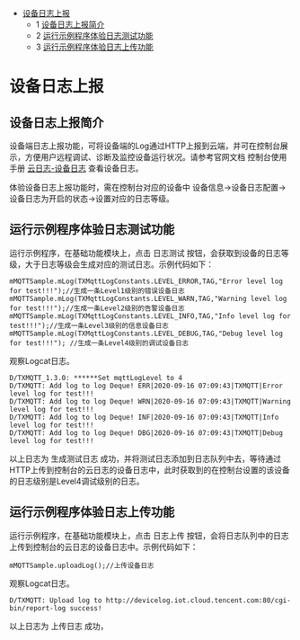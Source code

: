 * [设备日志上报](#设备日志上报)
  * 1 [设备日志上报简介](#设备日志上报简介)
  * 2 [运行示例程序体验日志测试功能](#运行示例程序体验日志测试功能)
  * 3 [运行示例程序体验日志上传功能](#运行示例程序体验日志上传功能)

# 设备日志上报
## 设备日志上报简介
设备端日志上报功能，可将设备端的Log通过HTTP上报到云端，并可在控制台展示，方便用户远程调试、诊断及监控设备运行状况。请参考官网文档 控制台使用手册 [云日志-设备日志](https://cloud.tencent.com/document/product/634/14445) 查看设备日志。

体验设备日志上报功能时，需在控制台对应的设备中  设备信息->设备日志配置->设备日志为开启的状态->设置对应的日志等级。

## 运行示例程序体验日志测试功能

运行示例程序，在基础功能模块上，点击 日志测试 按钮，会获取到设备的日志等级，大于日志等级会生成对应的测试日志。示例代码如下：
```
mMQTTSample.mLog(TXMqttLogConstants.LEVEL_ERROR,TAG,"Error level log for test!!!");//生成一条Level1级别的错误设备日志
mMQTTSample.mLog(TXMqttLogConstants.LEVEL_WARN,TAG,"Warning level log for test!!!");//生成一条Level2级别的告警设备日志
mMQTTSample.mLog(TXMqttLogConstants.LEVEL_INFO,TAG,"Info level log for test!!!");//生成一条Level3级别的信息设备日志
mMQTTSample.mLog(TXMqttLogConstants.LEVEL_DEBUG,TAG,"Debug level log for test!!!"); //生成一条Level4级别的调试设备日志
```

观察Logcat日志。
```
D/TXMQTT_1.3.0: ******Set mqttLogLevel to 4
D/TXMQTT: Add log to log Deque! ERR|2020-09-16 07:09:43|TXMQTT|Error level log for test!!!
D/TXMQTT: Add log to log Deque! WRN|2020-09-16 07:09:43|TXMQTT|Warning level log for test!!!
D/TXMQTT: Add log to log Deque! INF|2020-09-16 07:09:43|TXMQTT|Info level log for test!!!
D/TXMQTT: Add log to log Deque! DBG|2020-09-16 07:09:43|TXMQTT|Debug level log for test!!!
```

以上日志为 生成测试日志 成功，并将测试日志添加到日志队列中去，等待通过HTTP上传到控制台的云日志的设备日志中，此时获取到的在控制台设置的该设备的日志级别是Level4调试级别的日志。

## 运行示例程序体验日志上传功能

运行示例程序，在基础功能模块上，点击 日志上传 按钮，会将日志队列中的日志上传到控制台的云日志的设备日志中。示例代码如下：
```
mMQTTSample.uploadLog();//上传设备日志
```

观察Logcat日志。
```
D/TXMQTT: Upload log to http://devicelog.iot.cloud.tencent.com:80/cgi-bin/report-log success!
```
以上日志为 上传日志 成功，
